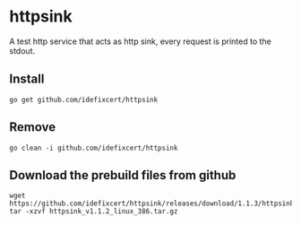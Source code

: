# httpsink
A test http service that acts as http sink, every request is printed to the stdout.


## Install

```
go get github.com/idefixcert/httpsink
```

## Remove

```
go clean -i github.com/idefixcert/httpsink 
```

## Download the prebuild files from github

```
wget https://github.com/idefixcert/httpsink/releases/download/1.1.3/httpsink_1.1.3_linux_386.tar.gz
tar -xzvf httpsink_v1.1.2_linux_386.tar.gz
```